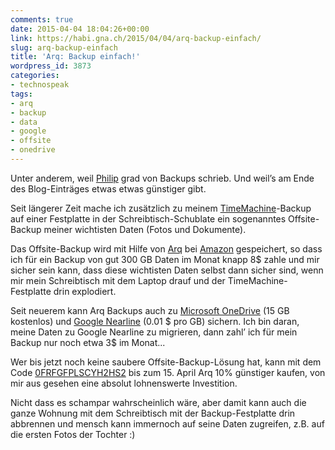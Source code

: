 ```yaml
---
comments: true
date: 2015-04-04 18:04:26+00:00
link: https://habi.gna.ch/2015/04/04/arq-backup-einfach/
slug: arq-backup-einfach
title: 'Arq: Backup einfach!'
wordpress_id: 3873
categories:
- technospeak
tags:
- arq
- backup
- data
- google
- offsite
- onedrive
---
```


Unter anderem, weil [Philip](http://fime.ch/article/weekendreader2015-14.html) grad von Backups schrieb.
Und weil’s am Ende des Blog-Einträges etwas etwas günstiger gibt.

Seit längerer Zeit mache ich zusätzlich zu meinem [TimeMachine](https://apple.com/osx/apps/#timemachine)-Backup auf einer Festplatte in der Schreibtisch-Schublate ein sogenanntes Offsite-Backup meiner wichtisten Daten (Fotos und Dokumente).

Das Offsite-Backup wird mit Hilfe von [Arq](https://www.haystacksoftware.com/arq/) bei [Amazon](https://aws.amazon.com/s3/) gespeichert, so dass ich für ein Backup von gut 300 GB Daten im Monat knapp 8$ zahle und mir sicher sein kann, dass diese wichtisten Daten selbst dann sicher sind, wenn mir mein Schreibtisch mit dem Laptop drauf und der TimeMachine-Festplatte drin explodiert.

Seit neuerem kann Arq Backups auch zu [Microsoft OneDrive](https://onedrive.live.com/about/en-us/) (15 GB kostenlos) und [Google Nearline](http://googlecloudplatform.blogspot.ch/2015/03/introducing-Google-Cloud-Storage-Nearline-near-online-data-at-an-offline-price.html) (0.01 $ pro GB) sichern. Ich bin daran, meine Daten zu Google Nearline zu migrieren, dann zahl’ ich für mein Backup nur noch etwa 3$ im Monat...

Wer bis jetzt noch keine saubere Offsite-Backup-Lösung hat, kann mit dem Code [0FRFGFPLSCYH2HS2](https://store.haystacksoftware.com/?product=arq4&c=0FRFGFPLSCYH2HS2) bis zum 15. April Arq 10% günstiger kaufen, von mir aus gesehen eine absolut lohnenswerte Investition.

Nicht dass es schampar wahrscheinlich wäre, aber damit kann auch die ganze Wohnung mit dem Schreibtisch mit der Backup-Festplatte drin abbrennen und mensch kann immernoch auf seine Daten zugreifen, z.B. auf die ersten Fotos der Tochter :)
